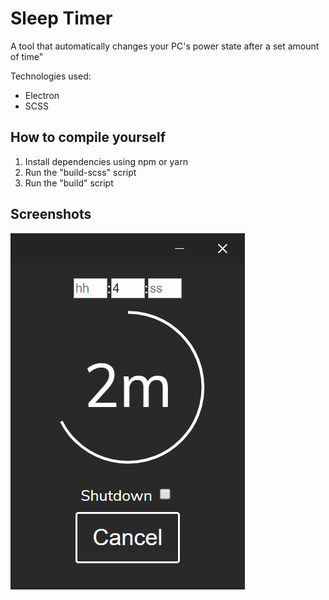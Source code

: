 # Sleep Timer

A tool that automatically changes your PC's power state after a set amount of time"

Technologies used:

* Electron
* SCSS

## How to compile yourself

1. Install dependencies using npm or yarn
2. Run the "build-scss" script
3. Run the "build" script

## Screenshots

![Screenshot of tool](https://github.com/feliskio/sleep-timer/raw/master/screenshots/running.png)
